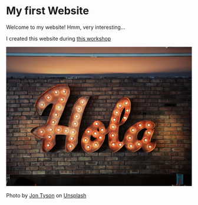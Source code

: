 # My first Website

Welcome to my website! Hmm, very interesting...

I created this website during [this workshop](https://r-rse-git-github-zero2hero.netlify.app)

![](hola.jpg)

Photo by <a href="https://unsplash.com/@jontyson?utm_source=unsplash&utm_medium=referral&utm_content=creditCopyText">Jon Tyson</a> on <a href="https://unsplash.com/photos/8MMtYM_3xMY?utm_source=unsplash&utm_medium=referral&utm_content=creditCopyText">Unsplash</a>
